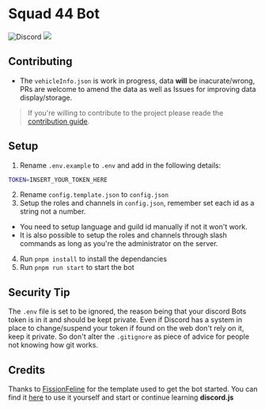 # Squad 44 Bot

![Discord](https://img.shields.io/discord/1267893589707587718?style=flat&logo=discord&logoColor=%237289da&label=Discord%20Guild&color=%23287e29)
![](https://img.shields.io/github/v/release/Maximus7474/Squad44Bot?logo=github)

## Contributing
- The `vehicleInfo.json` is work in progress, data __will__ be inacurate/wrong, PRs are welcome to amend the data as well as Issues for improving data display/storage.

> If you're willing to contribute to the project please reade the [contribution guide](https://github.com/Maximus7474/Squad44Bot/blob/main/CONTRIBUTING.md).

## Setup
1. Rename `.env.example` to `.env` and add in the following details:
```bash
TOKEN=INSERT_YOUR_TOKEN_HERE
```
2. Rename `config.template.json` to `config.json`
3. Setup the roles and channels in `config.json`, remember set each id as a string not a number.
  - You need to setup language and guild id manually if not it won't work.
  - It is also possible to setup the roles and channels through slash commands as long as you're the administrator on the server.
4. Run `pnpm install` to install the dependancies
5. Run `pnpm run start` to start the bot


## Security Tip
The `.env` file is set to be ignored, the reason being that your discord Bots token is in it and should be kept private.
Even if Discord has a system in place to change/suspend your token if found on the web don't rely on it, keep it private.
So don't alter the `.gitignore` as piece of advice for people not knowing how git works.

## Credits
Thanks to [FissionFeline](https://github.com/FissionFeline) for the template used to get the bot started.
You can find it [here](https://github.com/FissionFeline/discord-js-template) to use it yourself and start or continue learning __discord.js__

